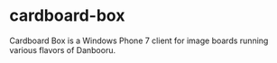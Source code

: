 cardboard-box
=============

Cardboard Box is a Windows Phone 7 client for image boards running various flavors of Danbooru.